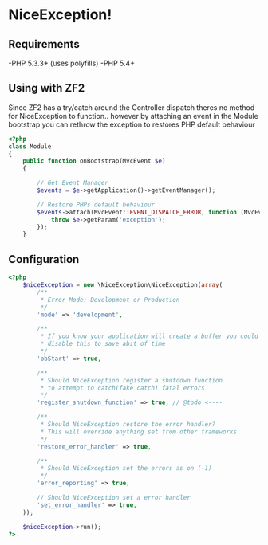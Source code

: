 NiceException!
=============

Requirements
---------------------
-PHP 5.3.3+ (uses polyfills)
-PHP 5.4+

Using with ZF2
---------------------
Since ZF2 has a try/catch around the Controller dispatch theres no method for NiceException
to function.. however by attaching an event in the Module bootstrap you can rethrow the
exception to restores PHP default behaviour

```php
<?php
class Module
{
	public function onBootstrap(MvcEvent $e)
	{

		// Get Event Manager
		$events = $e->getApplication()->getEventManager();

		// Restore PHPs default behaviour
		$events->attach(MvcEvent::EVENT_DISPATCH_ERROR, function (MvcEvent $e) {
			throw $e->getParam('exception');
		});
	}
```

Configuration
---------------------
```php
<?php
	$niceException = new \NiceException\NiceException(array(
		/**
		 * Error Mode: Development or Production
		 */
		'mode' => 'development',

		/**
		 * If you know your application will create a buffer you could
		 * disable this to save abit of time
		 */
		'obStart' => true,

		/**
		 * Should NiceException register a shutdown function
		 * to attempt to catch(fake catch) fatal errors
		 */
		'register_shutdown_function' => true, // @todo <----

		/**
		 * Should NiceException restore the error handler?
		 * This will override anything set from other frameworks
		 */
		'restore_error_handler' => true,

		/**
		 * Should NiceException set the errors as on (-1)
		 */
		'error_reporting' => true,

		// Should NiceException set a error handler
		'set_error_handler' => true,
	));

	$niceException->run();
?>
```